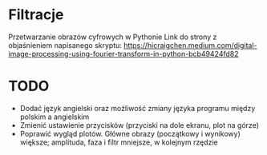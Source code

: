 # Filtracje
 Przetwarzanie obrazów cyfrowych w Pythonie
 Link do strony z objaśnieniem napisanego skryptu: https://hicraigchen.medium.com/digital-image-processing-using-fourier-transform-in-python-bcb49424fd82
# TODO
- Dodać język angielski oraz możliwość zmiany języka programu między polskim a angielskim
- Zmienić ustawienie przycisków (przyciski na dole ekranu, plot na górze)
- Poprawić wygląd plotów. Główne obrazy (początkowy i wynikowy) większe; amplituda, faza i filtr mniejsze, w kolejnym rzędzie
